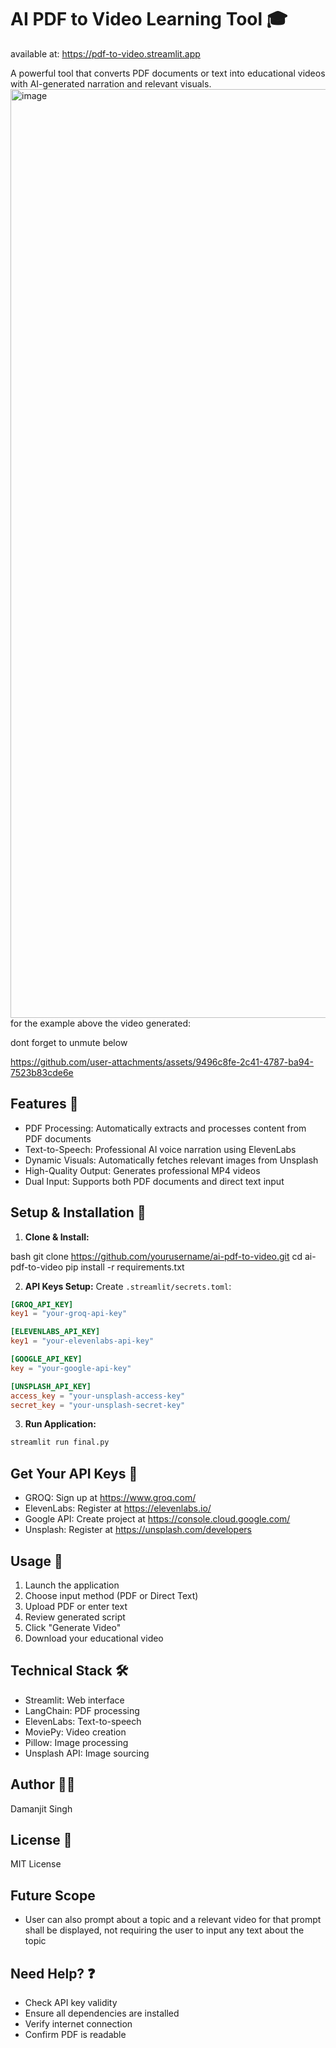 # AI PDF to Video Learning Tool 🎓
available at: https://pdf-to-video.streamlit.app

A powerful tool that converts PDF documents or text into educational videos with AI-generated narration and relevant visuals.
<img width="1486" alt="image" src="https://github.com/user-attachments/assets/5e9f3ee6-8880-49e3-8607-acad4eb0733e" />
for the example above the video generated:

dont forget to unmute below





https://github.com/user-attachments/assets/9496c8fe-2c41-4787-ba94-7523b83cde6e



## Features 🌟
- PDF Processing: Automatically extracts and processes content from PDF documents
- Text-to-Speech: Professional AI voice narration using ElevenLabs
- Dynamic Visuals: Automatically fetches relevant images from Unsplash
- High-Quality Output: Generates professional MP4 videos
- Dual Input: Supports both PDF documents and direct text input

## Setup & Installation 🚀

1. **Clone & Install:**

bash
git clone https://github.com/yourusername/ai-pdf-to-video.git
cd ai-pdf-to-video
pip install -r requirements.txt

2. **API Keys Setup:**
Create `.streamlit/secrets.toml`:

```toml
[GROQ_API_KEY]
key1 = "your-groq-api-key"

[ELEVENLABS_API_KEY]
key1 = "your-elevenlabs-api-key"

[GOOGLE_API_KEY]
key = "your-google-api-key"

[UNSPLASH_API_KEY]
access_key = "your-unsplash-access-key"
secret_key = "your-unsplash-secret-key"
```

3. **Run Application:**
```bash
streamlit run final.py
```


## Get Your API Keys 🔑
- GROQ: Sign up at https://www.groq.com/
- ElevenLabs: Register at https://elevenlabs.io/
- Google API: Create project at https://console.cloud.google.com/
- Unsplash: Register at https://unsplash.com/developers

## Usage 📝
1. Launch the application
2. Choose input method (PDF or Direct Text)
3. Upload PDF or enter text
4. Review generated script
5. Click "Generate Video"
6. Download your educational video

## Technical Stack 🛠️
- Streamlit: Web interface
- LangChain: PDF processing
- ElevenLabs: Text-to-speech
- MoviePy: Video creation
- Pillow: Image processing
- Unsplash API: Image sourcing

## Author 👨‍💻
Damanjit Singh

## License 📄
MIT License
## Future Scope
- User can also prompt about a topic and a relevant video for that prompt shall be displayed, not requiring the user to input any text about the topic
## Need Help? ❓
- Check API key validity
- Ensure all dependencies are installed
- Verify internet connection
- Confirm PDF is readable
